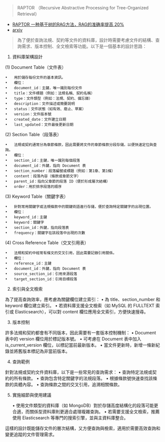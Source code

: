 
> RAPTOR （Recursive Abstractive Processing for Tree-Organized Retrieval）

- [RAPTOR 一种基于树的RAG方法，RAG的准确率提高 20%](https://www.cnblogs.com/xiaoqi/p/18060281/RAPTOR)
- [arxiv](https://arxiv.org/abs/2401.18059)

> 為了便於查詢法規、契約等文件的資料庫，設計時需要考慮文件的結構、查詢需求、版本控制、全文檢索等功能。以下是一個基本的設計思路：

1. 資料庫架構設計

(1) Document Table（文件表）

	•	用於儲存每份文件的基本資訊。
	•	欄位：
	•	document_id：主鍵，唯一識別每份文件
	•	title：文件標題（例如：法規名稱、契約名稱）
	•	type：文件類型（例如：法規、契約、備忘錄）
	•	description：文件描述或簡要說明
	•	status：文件狀態（如有效、廢止、草案）
	•	version：文件版本號
	•	created_date：文件建立日期
	•	last_updated：文件最後更新日期

(2) Section Table（段落表）

	•	法規或契約通常分為章節條款，因此需要將文件的章節條款分段存儲，以便快速定位與查詢。
	•	欄位：
	•	section_id：主鍵，唯一識別每個段落
	•	document_id：外鍵，指向 Document 表
	•	section_number：段落編號或標題（例如：第1章、第1條）
	•	content：段落內容（條款或章節文字）
	•	parent_id：指向父章節的段落 ID（便於形成層次結構）
	•	order：用於排序段落的順序

(3) Keyword Table（關鍵字表）

	•	針對常用關鍵字或法規條款中的關鍵術語進行存儲，便於查詢特定關鍵字的出現位置。
	•	欄位：
	•	keyword_id：主鍵
	•	keyword：關鍵字
	•	section_id：外鍵，指向段落表
	•	frequency：關鍵字在該段落中出現的次數

(4) Cross Reference Table（交叉引用表）

	•	法規和契約中經常有條文的交叉引用，因此需要記錄引用關係。
	•	欄位：
	•	reference_id：主鍵
	•	document_id：外鍵，指向 Document 表
	•	source_section_id：引用來源段落
	•	target_section_id：引用目標段落

2. 索引與全文檢索

為了提高查詢效率，應考慮為關鍵欄位建立索引：
	•	為 title、section_number 和 keyword 欄位建立索引。
	•	若資料庫支援全文檢索（如 MySQL 的 FULLTEXT 索引或 Elasticsearch），可以對 content 欄位應用全文索引，方便快速搜尋。

3. 版本控制

許多法規和契約都會有不同版本，因此需要有一套版本控制機制：
	•	Document 表中的 version 欄位用於標記版本號。
	•	可考慮在 Document 表中加入 is_current_version 欄位，以標記當前最新版本。
	•	當文件更新時，新增一條新紀錄並將舊版本標記為非當前版本。

4. 查詢範例

針對法規或契約文件資料庫，以下是一些常見的查詢需求：
	•	查詢特定法規或契約的所有條款。
	•	查詢包含特定關鍵字的法規段落。
	•	根據條款號快速查找該條款的具體內容。
	•	查詢條款之間的交叉引用，追溯相關條款。

5. 實施細節與使用建議

	•	使用文件類型的資料庫（如 MongoDB）對於存儲高度結構化的段落可能更合適，而關係型資料庫則更適合處理複雜查詢。
	•	若需要支援全文檢索，推薦使用 Elasticsearch 等專門的搜索引擎，並與主資料庫整合。

這樣的設計既能儲存文件的層次結構，又方便查詢與檢索，適用於需要高效查詢和變更追蹤的文件管理需求。
